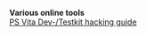 <b>Various online tools</b>
<br>
[PS Vita Dev-/Testkit hacking guide](https://s1ngyy.github.io/tools/DEXTOOLguide.html)
